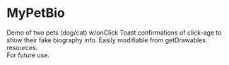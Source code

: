 # MyPetBio
Demo of two pets (dog/cat) w/onClick Toast confirmations of click-age to show their fake biography info. Easily modifiable from getDrawables resources.   
For future use.
